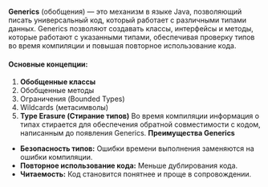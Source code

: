 **Generics** (обобщения) — это механизм в языке Java, позволяющий писать универсальный код, который работает с различными типами данных. Generics позволяют создавать классы, интерфейсы и методы, которые работают с указанными типами, обеспечивая проверку типов во время компиляции и повышая повторное использование кода.

#### Основные концепции:

1. **Обобщенные классы**
2. Обобщенные методы
3. Ограничения (Bounded Types)
4. Wildcards (метасимволы)
5. **Type Erasure (Стирание типов)** Во время компиляции информация о типах стирается для обеспечения обратной совместимости с кодом, написанным до появления Generics.
**Преимущества Generics**
- **Безопасность типов:** Ошибки времени выполнения заменяются на ошибки компиляции.
- **Повторное использование кода:** Меньше дублирования кода.
- **Читаемость:** Код становится понятнее и проще в сопровождении.
